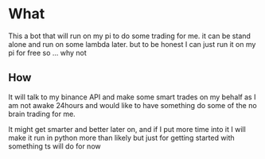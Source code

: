 # What

This a bot that will run on my pi to do some trading for me. it can be stand alone
and run on some lambda later. but to be honest I can just run it on my pi for free
so ... why not

## How

It will talk to my binance API and make some smart trades on my behalf as I am not awake
24hours and would like to have something do some of the no brain trading for me.

It might get smarter and better later on, and if I put more time into it I will make it run in python more than likely but just for getting started with something ts will do for now
